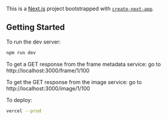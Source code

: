 This is a [Next.js](https://nextjs.org/) project bootstrapped with [`create-next-app`](https://github.com/vercel/next.js/tree/canary/packages/create-next-app).

## Getting Started

To run the dev server:

```bash
npm run dev
```

To get a GET response from the frame metadata service: go to http://localhost:3000/frame/1/100

To get the GET response from the image service: go to http://localhost:3000/image/1/100

To deploy:

```bash
vercel --prod
```

